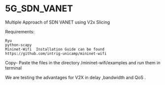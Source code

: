 # 5G_SDN_VANET

Multiple Approach of SDN VANET using V2x Slicing 

 Requirements:

    Ryu
    python-scapy
    Mininet-Wifi  Installation Guide can be found https://github.com/intrig-unicamp/mininet-wifi
    
 Copy- Paste the files in the directory /mininet-wifi/examples and run them in terminal 
 
We are testing the advantages for V2X in delay ,bandwidth and QoS .
    
    
    
    

